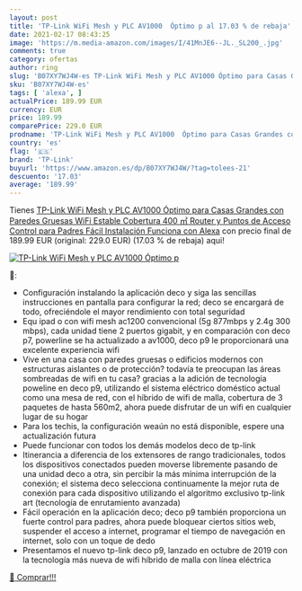 ```yaml
---
layout: post
title: 'TP-Link WiFi Mesh y PLC AV1000  Óptimo p al 17.03 % de rebaja'
date: 2021-02-17 08:43:25
image: 'https://m.media-amazon.com/images/I/41MnJE6--JL._SL200_.jpg'
comments: true
category: ofertas
author: ring
slug: 'B07XY7WJ4W-es TP-Link WiFi Mesh y PLC AV1000 Óptimo para Casas Grandes...'
sku: 'B07XY7WJ4W-es'
tags: [ 'alexa', ]
actualPrice: 189.99 EUR
currency: EUR
price: 189.99
comparePrice: 229.0 EUR
prodname: 'TP-Link WiFi Mesh y PLC AV1000  Óptimo para Casas Grandes con Paredes Gruesas  WiFi Estable  Cobertura 400 ㎡  Router y Puntos de Acceso  Control para Padres  Fácil Instalación  Funciona con Alexa'
country: 'es'
flag: '🇪🇸'
brand: 'TP-Link'
buyurl: 'https://www.amazon.es/dp/B07XY7WJ4W/?tag=tolees-21'
descuento: '17.03'
average: '189.99'
---
```


Tienes [TP-Link WiFi Mesh y PLC AV1000  Óptimo para Casas Grandes con Paredes Gruesas  WiFi Estable  Cobertura 400 ㎡  Router y Puntos de Acceso  Control para Padres  Fácil Instalación  Funciona con Alexa](https://www.amazon.es/dp/B07XY7WJ4W/?tag=tolees-21) con precio final de  189.99 EUR (original: 229.0 EUR) (17.03 %  de rebaja) aqui!

[![TP-Link WiFi Mesh y PLC AV1000  Óptimo p](https://m.media-amazon.com/images/I/41MnJE6--JL._SL200_.jpg)](https://www.amazon.es/dp/B07XY7WJ4W/?tag=tolees-21)

🔎:

- Configuración instalando la aplicación deco y siga las sencillas instrucciones en pantalla para configurar la red; deco se encargará de todo, ofreciéndole el mayor rendimiento con total seguridad
- Equ ipad o con wifi mesh ac1200 convencional (5g 877mbps y 2.4g 300 mbps), cada unidad tiene 2 puertos gigabit, y en comparación con deco p7, powerline se ha actualizado a av1000, deco p9 le proporcionará una excelente experiencia wifi
- Vive en una casa con paredes gruesas o edificios modernos con estructuras aislantes o de protección? todavía te preocupan las áreas sombreadas de wifi en tu casa? gracias a la adición de tecnología poweline en deco p9, utilizando el sistema eléctrico doméstico actual como una mesa de red, con el híbrido de wifi de malla, cobertura de 3 paquetes de hasta 560m2, ahora puede disfrutar de un wifi en cualquier lugar de su hogar
- Para los techis, la configuración weaún no está disponible, espere una actualización futura
- Puede funcionar con todos los demás modelos deco de tp-link
- Itinerancia a diferencia de los extensores de rango tradicionales, todos los dispositivos conectados pueden moverse libremente pasando de una unidad deco a otra, sin percibir la más mínima interrupción de la conexión; el sistema deco selecciona continuamente la mejor ruta de conexión para cada dispositivo utilizando el algoritmo exclusivo tp-link art (tecnología de enrutamiento avanzada)
- Fácil operación en la aplicación deco; deco p9 también proporciona un fuerte control para padres, ahora puede bloquear ciertos sitios web, suspender el acceso a internet, programar el tiempo de navegación en internet, solo con un toque de dedo
- Presentamos el nuevo tp-link deco p9, lanzado en octubre de 2019 con la tecnología más nueva de wifi híbrido de malla con línea eléctrica

[🛒 Comprar!!!](https://www.amazon.es/dp/B07XY7WJ4W/?tag=tolees-21)
